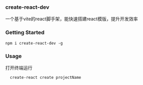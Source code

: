 ### create-react-dev

一个基于vite的react脚手架，能快速搭建react模版，提升开发效率

### Getting Started

```
npm i create-react-dev -g
```

### Usage

打开终端运行

```
  create-react create projectName
```
